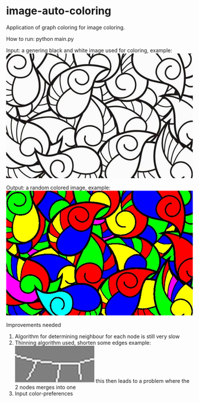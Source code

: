 # image-auto-coloring
Application of graph coloring for image coloring.


How to run:
  python main.py

Input:
a genering black and white image used for coloring, example:<br/>
![sample](/static/uploads/batik.jpg)

Output:
a random colored image, example:<br/>
![sample](/static/uploads/skeletoncolored.jpg)

Improvements needed
1. Algorithm for determining neighbour for each node is still very slow
2. Thinning algorithm used, shorten some edges example:<br/>
![sample](/static/uploads/example-bad-thinning.JPG)
this then leads to a problem where the 2 nodes merges into one
3. Input color-preferences




